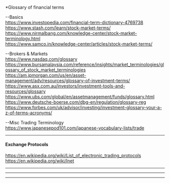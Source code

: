 *Glossary of financial terms<br />
 
--Basics<br />
https://www.investopedia.com/financial-term-dictionary-4769738<br />
https://www.stash.com/learn/stock-market-terms/<br />
https://www.nirmalbang.com/knowledge-center/stock-market-terminology.html<br />
https://www.samco.in/knowledge-center/articles/stock-market-terms/<br />

--Brokers & Markets<br />
https://www.nasdaq.com/glossary<br />
https://www.bursamalaysia.com/reference/insights/market_terminologies/glossary_of_stock_market_terminologies<br />
https://am.jpmorgan.com/us/en/asset-management/adv/resources/glossary-of-investment-terms/<br />
https://www.asx.com.au/investors/investment-tools-and-resources/glossary<br />
https://www.ubs.com/global/en/assetmanagement/funds/glossary.html <br />
https://www.deutsche-boerse.com/dbg-en/regulation/glossary-reg <br />
https://www.forbes.com/uk/advisor/investing/investment-glossary-your-a-z-of-terms-acronyms/<br />

--Misc Trading Terminology <br />
https://www.japanesepod101.com/japanese-vocabulary-lists/trade<br />



-------------------------------------------------------------
#### Exchange Protocols<br />

https://en.wikipedia.org/wiki/List_of_electronic_trading_protocols<br />
https://en.wikipedia.org/wiki/Inet <br />


-------------------------------------------------------------
-------------------------------------------------------------

-------------------------------------------------------------
